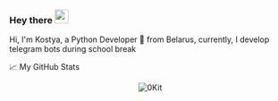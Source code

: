 ### Hey there <img src="https://media.giphy.com/media/hvRJCLFzcasrR4ia7z/giphy.gif" width="25px">


Hi, I'm Kostya, a Python Developer 🚀 from Belarus, currently, I develop telegram bots during school break

📈 My GitHub Stats

<p align="center"> <img src="https://github-readme-stats.vercel.app/api?username=0Kit&show_icons=true&theme=gotham" alt="0Kit" />

